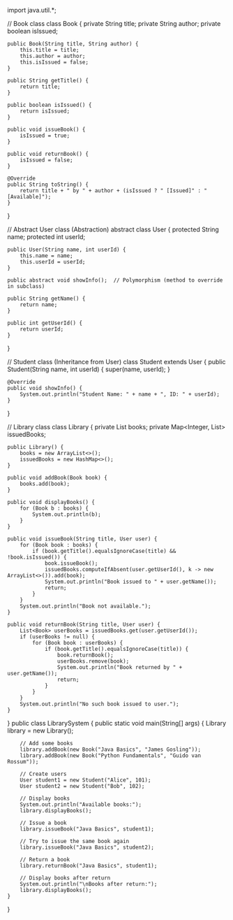 import java.util.*;

// Book class
class Book {
    private String title;
    private String author;
    private boolean isIssued;

    public Book(String title, String author) {
        this.title = title;
        this.author = author;
        this.isIssued = false;
    }

    public String getTitle() {
        return title;
    }

    public boolean isIssued() {
        return isIssued;
    }

    public void issueBook() {
        isIssued = true;
    }

    public void returnBook() {
        isIssued = false;
    }

    @Override
    public String toString() {
        return title + " by " + author + (isIssued ? " [Issued]" : " [Available]");
    }
}

// Abstract User class (Abstraction)
abstract class User {
    protected String name;
    protected int userId;

    public User(String name, int userId) {
        this.name = name;
        this.userId = userId;
    }

    public abstract void showInfo();  // Polymorphism (method to override in subclass)

    public String getName() {
        return name;
    }

    public int getUserId() {
        return userId;
    }
}

// Student class (Inheritance from User)
class Student extends User {
    public Student(String name, int userId) {
        super(name, userId);
    }

    @Override
    public void showInfo() {
        System.out.println("Student Name: " + name + ", ID: " + userId);
    }
}

// Library class
class Library {
    private List<Book> books;
    private Map<Integer, List<Book>> issuedBooks;

    public Library() {
        books = new ArrayList<>();
        issuedBooks = new HashMap<>();
    }

    public void addBook(Book book) {
        books.add(book);
    }

    public void displayBooks() {
        for (Book b : books) {
            System.out.println(b);
        }
    }

    public void issueBook(String title, User user) {
        for (Book book : books) {
            if (book.getTitle().equalsIgnoreCase(title) && !book.isIssued()) {
                book.issueBook();
                issuedBooks.computeIfAbsent(user.getUserId(), k -> new ArrayList<>()).add(book);
                System.out.println("Book issued to " + user.getName());
                return;
            }
        }
        System.out.println("Book not available.");
    }

    public void returnBook(String title, User user) {
        List<Book> userBooks = issuedBooks.get(user.getUserId());
        if (userBooks != null) {
            for (Book book : userBooks) {
                if (book.getTitle().equalsIgnoreCase(title)) {
                    book.returnBook();
                    userBooks.remove(book);
                    System.out.println("Book returned by " + user.getName());
                    return;
                }
            }
        }
        System.out.println("No such book issued to user.");
    }
}
public class LibrarySystem {
    public static void main(String[] args) {
        Library library = new Library();

        // Add some books
        library.addBook(new Book("Java Basics", "James Gosling"));
        library.addBook(new Book("Python Fundamentals", "Guido van Rossum"));

        // Create users
        User student1 = new Student("Alice", 101);
        User student2 = new Student("Bob", 102);

        // Display books
        System.out.println("Available books:");
        library.displayBooks();

        // Issue a book
        library.issueBook("Java Basics", student1);

        // Try to issue the same book again
        library.issueBook("Java Basics", student2);

        // Return a book
        library.returnBook("Java Basics", student1);

        // Display books after return
        System.out.println("\nBooks after return:");
        library.displayBooks();
    }
}
